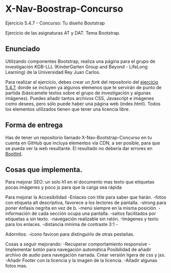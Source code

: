 ﻿# X-Nav-Boostrap-Concurso
Ejercicio 5.4.7 - Concurso: Tu diseño Bootstrap

Ejercicio de las asignaturas AT y DAT. Tema Bootstrap.

## Enunciado 

Utilizando componentes Bootstrap, realiza una página para el grupo de investigación KGB-LLL (KinderGarten Group and Beyond - LifeLong Learning) de la Universidad Rey Juan Carlos.

Para realizar el ejercicio, debes crear un <i>fork</i> del repositorio del <a href="https://github.com/CursosWeb/X-NAV-Bootstrap-Concurso">ejercicio 5.4.7</a>, donde se incluyen ya algunos elemenos que te servirán de punto de partida (básicamete textos sobre el grupo de investigación y algunas imágenes). Puedes añadir tantos archivos CSS, Javascript e imágenes como desees, pero sólo puede haber una página web (index.html). Todos los elementos utilizados tienen que tener una licencia libre.

## Forma de entrega

Has de tener un repositorio llamado X-Nav-Bootstrap-Concurso en tu cuenta en GitHub
que incluya elementos vía CDN, a ser posible, para que se pueda ver la 
web resultante. El resultado no debería dar errores en <a href="http://blog.getbootstrap.com/2014/09/23/bootlint/">Bootlint</a>.

## Cosas que implementa.
Para mejorar SEO:
	un solo h1 en el documento
	mas texto que etiquetas
	pocas imágenes y poco js para que la carga sea rápida

Para mejorar la Accesibilidad
	-Enlaces con title  para saber que  harán.
	-fotos con etiqueta alt descriptiva, favorece a los lectores de pantalla.
	-strong para poner énfasis negrita en vez de b.
	-menú siempre en la misma posición.
	-información de cada sección  ocupa una pantalla. 
	-saltos facilitados por etiquetas a sin texto.
	-navegación realizable sin ratón.
	-Imágenes y texto para los enlaces.
	-distancia mínima de contraste 3:1
	-

Adornitos:
	-icono favicon  para distinguirlo de otras pestañas.


Cosas a seguir mejorando:
	-Recuperar comportamiento responsive 
	-Implementar botón para navegación automática
		Posibilidad de añadir archivo de audio para navegación narrada.
		Crear versión ligera de css y jss.
      -Añadir Footer con la licencia y la imagen de la licencia.
	-Añadir algunas fotos mas.
